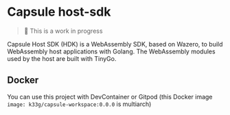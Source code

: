 # Capsule host-sdk
> 🚧 This is a work in progress

Capsule Host SDK (HDK) is a WebAssembly SDK, based on Wazero, to build WebAssembly host applications with Golang. The WebAssembly modules used by the host are built with TinyGo.


## Docker 

You can use this project with DevContainer or Gitpod (this Docker image `image: k33g/capsule-workspace:0.0.0` is multiarch)

